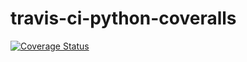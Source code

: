 # travis-ci-python-coveralls

[![Coverage Status](https://coveralls.io/repos/github/manlinux/travis-ci-python-coveralls/badge.svg?branch=main)](https://coveralls.io/github/manlinux/travis-ci-python-coveralls?branch=main)
